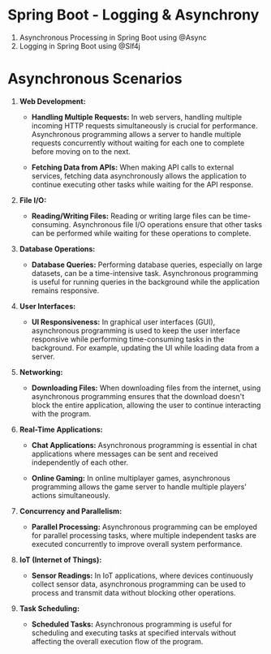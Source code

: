 # Spring Boot - Logging & Asynchrony

1. Asynchronous Processing in Spring Boot using @Async
2. Logging in Spring Boot using @Slf4j


# Asynchronous Scenarios

1.  **Web Development:**
    
    -   **Handling Multiple Requests:** In web servers, handling multiple incoming HTTP requests simultaneously is crucial for performance. Asynchronous programming allows a server to handle multiple requests concurrently without waiting for each one to complete before moving on to the next.
        
    -   **Fetching Data from APIs:** When making API calls to external services, fetching data asynchronously allows the application to continue executing other tasks while waiting for the API response.
        
2.  **File I/O:**
    
    -   **Reading/Writing Files:** Reading or writing large files can be time-consuming. Asynchronous file I/O operations ensure that other tasks can be performed while waiting for these operations to complete.
3.  **Database Operations:**
    
    -   **Database Queries:** Performing database queries, especially on large datasets, can be a time-intensive task. Asynchronous programming is useful for running queries in the background while the application remains responsive.
4.  **User Interfaces:**
    
    -   **UI Responsiveness:** In graphical user interfaces (GUI), asynchronous programming is used to keep the user interface responsive while performing time-consuming tasks in the background. For example, updating the UI while loading data from a server.
5.  **Networking:**
    
    -   **Downloading Files:** When downloading files from the internet, using asynchronous programming ensures that the download doesn't block the entire application, allowing the user to continue interacting with the program.
6.  **Real-Time Applications:**
    
    -   **Chat Applications:** Asynchronous programming is essential in chat applications where messages can be sent and received independently of each other.
        
    -   **Online Gaming:** In online multiplayer games, asynchronous programming allows the game server to handle multiple players' actions simultaneously.
        
7.  **Concurrency and Parallelism:**
    
    -   **Parallel Processing:** Asynchronous programming can be employed for parallel processing tasks, where multiple independent tasks are executed concurrently to improve overall system performance.
8.  **IoT (Internet of Things):**
    
    -   **Sensor Readings:** In IoT applications, where devices continuously collect sensor data, asynchronous programming can be used to process and transmit data without blocking other operations.
9.  **Task Scheduling:**
    
    -   **Scheduled Tasks:** Asynchronous programming is useful for scheduling and executing tasks at specified intervals without affecting the overall execution flow of the program.
